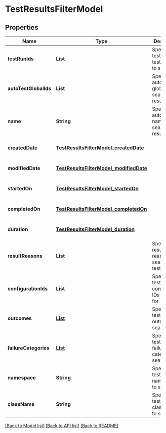 # TestResultsFilterModel
## Properties

| Name | Type | Description | Notes |
|------------ | ------------- | ------------- | -------------|
| **testRunIds** | **List** | Specifies a test result test run IDs to search for | [optional] [default to null] |
| **autoTestGlobalIds** | **List** | Specifies an autotest global IDs to search results for | [optional] [default to null] |
| **name** | **String** | Specifies an autotest name to search results for | [optional] [default to null] |
| **createdDate** | [**TestResultsFilterModel_createdDate**](TestResultsFilterModel_createdDate.md) |  | [optional] [default to null] |
| **modifiedDate** | [**TestResultsFilterModel_modifiedDate**](TestResultsFilterModel_modifiedDate.md) |  | [optional] [default to null] |
| **startedOn** | [**TestResultsFilterModel_startedOn**](TestResultsFilterModel_startedOn.md) |  | [optional] [default to null] |
| **completedOn** | [**TestResultsFilterModel_completedOn**](TestResultsFilterModel_completedOn.md) |  | [optional] [default to null] |
| **duration** | [**TestResultsFilterModel_duration**](TestResultsFilterModel_duration.md) |  | [optional] [default to null] |
| **resultReasons** | **List** | Specifies result reasons for searching test results | [optional] [default to null] |
| **configurationIds** | **List** | Specifies a test result configuration IDs to search for | [optional] [default to null] |
| **outcomes** | [**List**](TestResultOutcome.md) | Specifies a test result outcomes to search for | [optional] [default to null] |
| **failureCategories** | [**List**](FailureCategoryModel.md) | Specifies a test result failure categories to search for | [optional] [default to null] |
| **namespace** | **String** | Specifies a test result namespace to search for | [optional] [default to null] |
| **className** | **String** | Specifies a test result class name to search for | [optional] [default to null] |

[[Back to Model list]](../README.md#documentation-for-models) [[Back to API list]](../README.md#documentation-for-api-endpoints) [[Back to README]](../README.md)

